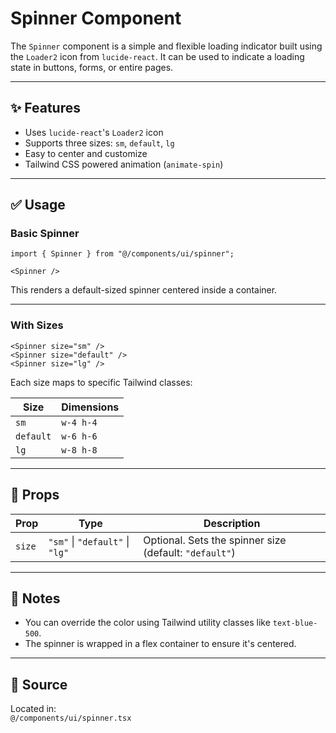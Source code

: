 # Spinner Component

The `Spinner` component is a simple and flexible loading indicator built using the `Loader2` icon from `lucide-react`. It can be used to indicate a loading state in buttons, forms, or entire pages.

---

## ✨ Features

- Uses `lucide-react`'s `Loader2` icon
- Supports three sizes: `sm`, `default`, `lg`
- Easy to center and customize
- Tailwind CSS powered animation (`animate-spin`)

---

## ✅ Usage

### Basic Spinner

```tsx
import { Spinner } from "@/components/ui/spinner";

<Spinner />
```

This renders a default-sized spinner centered inside a container.

---

### With Sizes

```tsx
<Spinner size="sm" />
<Spinner size="default" />
<Spinner size="lg" />
```

Each size maps to specific Tailwind classes:

| Size     | Dimensions |
|----------|-------------|
| `sm`     | `w-4 h-4`   |
| `default`| `w-6 h-6`   |
| `lg`     | `w-8 h-8`   |

---

## 🔧 Props

| Prop   | Type                   | Description                      |
|--------|------------------------|----------------------------------|
| `size` | `"sm"` \| `"default"` \| `"lg"` | Optional. Sets the spinner size (default: `"default"`) |

---

## 🧪 Notes

- You can override the color using Tailwind utility classes like `text-blue-500`.
- The spinner is wrapped in a flex container to ensure it's centered.

---

## 📁 Source

Located in:  
`@/components/ui/spinner.tsx`
